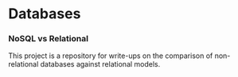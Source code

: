 # Databases
### NoSQL vs Relational

This project is a repository for write-ups on the comparison of non-relational databases against relational models. 
